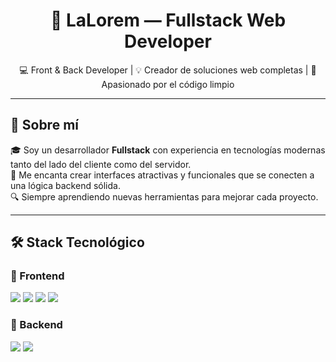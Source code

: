 <h1 align="center">🌟 LaLorem — Fullstack Web Developer</h1>
<p align="center">
  💻 Front & Back Developer | 💡 Creador de soluciones web completas | 🌈 Apasionado por el código limpio
</p>

---

## 🧠 Sobre mí
🎓 Soy un desarrollador **Fullstack** con experiencia en tecnologías modernas tanto del lado del cliente como del servidor.  
🚀 Me encanta crear interfaces atractivas y funcionales que se conecten a una lógica backend sólida.  
🔍 Siempre aprendiendo nuevas herramientas para mejorar cada proyecto.  

---

## 🛠️ Stack Tecnológico

### 🔹 Frontend
<p>
  <img src="https://img.shields.io/badge/HTML5-E34F26?style=for-the-badge&logo=html5&logoColor=white" />
  <img src="https://img.shields.io/badge/CSS3-1572B6?style=for-the-badge&logo=css3&logoColor=white" />
  <img src="https://img.shields.io/badge/JavaScript-F7DF1E?style=for-the-badge&logo=javascript&logoColor=black" />
  <img src="https://img.shields.io/badge/React-61DAFB?style=for-the-badge&logo=react&logoColor=black" />
</p>

### 🔹 Backend
<p>
  <img src="https://img.shields.io/badge/Java-007396?style=for-the-badge&logo=java&logoColor=white" />
  <img src="https://img.shields.io/badge/Python-3776AB?style=for-the-badge&logo=python&logoColor=white" />
  <img src="https://img.shields.io/badge/Django-092E
